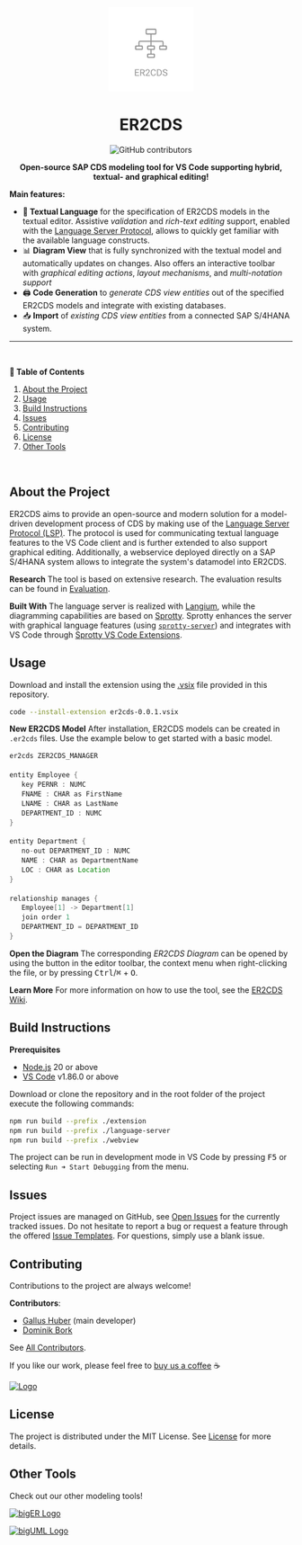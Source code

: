 <!-- LOGO -->
<p align="center">
  <img src="./extension/media/er2cds_logo.png" alt="Logo" width="150" height="150" />
</p>

<!-- TITLE -->
<h1 align="center">ER2CDS</h1>

<!-- BADGES -->
<p align="center">
  <img alt="GitHub contributors" src="https://img.shields.io/github/contributors/borkdominik/ER2CDS?color=lightgrey" height="20"/>
</p>

<!-- DESCRIPTION -->
<p align="center">
  <b>Open-source SAP CDS modeling tool for VS Code supporting hybrid, textual- and graphical editing!</b></br>
</p>

<!-- TODO DEMO -->
<!-- <p align="center">
  <img src="" alt="Demo" width="800" />
</p> -->

**Main features:**
- **📝 Textual Language** for the specification of ER2CDS models in the textual editor. Assistive *validation* and *rich-text editing* support, enabled with the [Language Server Protocol](https://microsoft.github.io/language-server-protocol/), allows to quickly get familiar with the available language constructs.
- 📊 **Diagram View** that is fully synchronized with the textual model and automatically updates on changes. Also offers an interactive toolbar with *graphical editing actions*, *layout mechanisms*, and *multi-notation support*
- 🖨️ **Code Generation** to *generate CDS view entities* out of the specified ER2CDS models and integrate with existing databases.
- 📥 **Import** of *existing CDS view entities* from a connected SAP S/4HANA system.

---
<br />	

**📖 Table of Contents**
1. [About the Project](#about-the-project)
2. [Usage](#usage)
3. [Build Instructions](#build-instructions)
4. [Issues](#issues)
5. [Contributing](#contributing)
6. [License](#license)
7. [Other Tools](#other-tools)
<br />	

## About the Project
ER2CDS aims to provide an open-source and modern solution for a model-driven development process of CDS by making use of the [Language Server Protocol (LSP)](https://microsoft.github.io/language-server-protocol/). The protocol is used for communicating textual language features to the VS Code client and is further extended to also support graphical editing. Additionally, a webservice deployed directly on a SAP S/4HANA system allows to integrate the system's datamodel into ER2CDS.

**Research**
The tool is based on extensive research. The evaluation results can be found in [Evaluation](./evaluation).

**Built With**
The language server is realized with [Langium](https://langium.org/), while the diagramming capabilities are based on [Sprotty](https://github.com/eclipse/sprotty). Sprotty enhances the server with graphical language features (using [`sprotty-server`](https://github.com/eclipse/sprotty-server)) and integrates with VS Code through [Sprotty VS Code Extensions](https://github.com/eclipse/sprotty-vscode). 


## Usage
Download and install the extension using the [.vsix](./er2cds-0.0.1.vsix) file provided in this repository.

```bash
code --install-extension er2cds-0.0.1.vsix
```

**New ER2CDS Model**
After installation, ER2CDS models can be created in `.er2cds` files. Use the example below to get started with a basic model.

```java
er2cds ZER2CDS_MANAGER

entity Employee {
   key PERNR : NUMC
   FNAME : CHAR as FirstName
   LNAME : CHAR as LastName
   DEPARTMENT_ID : NUMC
}

entity Department {
   no-out DEPARTMENT_ID : NUMC
   NAME : CHAR as DepartmentName
   LOC : CHAR as Location
}

relationship manages {
   Employee[1] -> Department[1]
   join order 1
   DEPARTMENT_ID = DEPARTMENT_ID
}
```

**Open the Diagram**
The corresponding *ER2CDS Diagram* can be opened by using the button in the editor toolbar, the context menu when right-clicking the file, or by pressing <kbd>Ctrl</kbd>/<kbd>⌘</kbd> + <kbd>O</kbd>.

**Learn More**
For more information on how to use the tool, see the [ER2CDS Wiki](https://github.com/borkdominik/ER2CDS/wiki/).


## Build Instructions
**Prerequisites**
- [Node.js](https://nodejs.org/en/) 20 or above
- [VS Code](https://code.visualstudio.com/) v1.86.0 or above

Download or clone the repository and in the root folder of the project execute the following commands:

```bash
npm run build --prefix ./extension 
npm run build --prefix ./language-server 
npm run build --prefix ./webview
```

The project can be run in development mode in VS Code by pressing <kbd>F5</kbd> or selecting `Run ➜ Start Debugging` from the menu.


## Issues
Project issues are managed on GitHub, see [Open Issues](https://github.com/borkdominik/ER2CDS/issues) for the currently tracked issues. Do not hesitate to report a bug or request a feature through the offered [Issue Templates](https://github.com/borkdominik/ER2CDS/issues/new/choose). For questions, simply use a blank issue.


## Contributing
Contributions to the project are always welcome!

**Contributors**:
- [Gallus Huber](https://github.com/GallusHuber) (main developer)   
- [Dominik Bork](https://github.com/borkdominik)

See [All Contributors](https://github.com/borkdominik/ER2CDS/graphs/contributors).

If you like our work, please feel free to [buy us a coffee](https://buymeacoffee.com/er2cds) ☕️

<a href="https://buymeacoffee.com/er2cds" target="_blank">
  <img src="https://www.buymeacoffee.com/assets/img/custom_images/yellow_img.png" alt="Logo" >
</a>


## License
The project is distributed under the MIT License. See [License](https://github.com/borkdominik/ER2CDS/blob/main/LICENSE) for more details.


## Other Tools
Check out our other modeling tools!

<a href="https://marketplace.visualstudio.com/items?itemName=BIGModelingTools.erdiagram"><img src="https://bigmodelingtools.gallerycdn.vsassets.io/extensions/bigmodelingtools/erdiagram/0.5.0/1698169469481/Microsoft.VisualStudio.Services.Icons.Default" alt="bigER Logo" height="120" width="120" /></a>

<a href="https://marketplace.visualstudio.com/items?itemName=BIGModelingTools.umldiagram"><img src="https://bigmodelingtools.gallerycdn.vsassets.io/extensions/bigmodelingtools/umldiagram/0.4.0/1696184688299/Microsoft.VisualStudio.Services.Icons.Default" alt="bigUML Logo" height="120" width="120" /></a>
